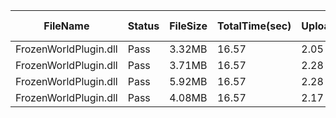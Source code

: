  | FileName              | Status | FileSize | TotalTime(sec) | Upload(sec) | Submit(sec) | SignWait(sec) | Retry Count | 
 |-----------------------|--------|----------|----------------|-------------|-------------|---------------|-------------|
 | FrozenWorldPlugin.dll | Pass   | 3.32MB   | 16.57          | 2.05        | 2.69        | 11.59         | 0           | 
 | FrozenWorldPlugin.dll | Pass   | 3.71MB   | 16.57          | 2.28        | 1.7         | 11.59         | 0           | 
 | FrozenWorldPlugin.dll | Pass   | 5.92MB   | 16.57          | 2.28        | 1.42        | 11.59         | 0           | 
 | FrozenWorldPlugin.dll | Pass   | 4.08MB   | 16.57          | 2.17        | 1.91        | 11.59         | 0           | 
